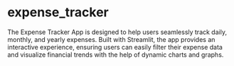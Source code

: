 # expense_tracker
The Expense Tracker App is designed to help users seamlessly track daily, monthly, and yearly expenses. Built with Streamlit, the app provides an interactive experience, ensuring users can easily filter their expense data and visualize financial trends with the help of dynamic charts and graphs.

